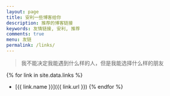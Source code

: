 ```yaml
---
layout: page
title: 安利一些博客给你
description: 推荐的博客链接
keywords: 友情链接, 安利, 推荐
comments: true
menu: 友链
permalink: /links/
---
```


> 我不能决定我能遇到什么样的人，但是我能选择什么样的朋友

{% for link in site.data.links %}
* [{{ link.name }}]({{ link.url }})
{% endfor %}
